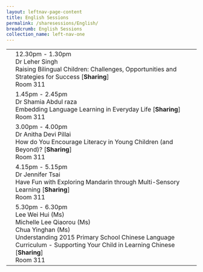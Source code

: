 ```yaml
---
layout: leftnav-page-content
title: English Sessions
permalink: /sharesessions/English/
breadcrumb: English Sessions
collection_name: left-nav-one
---
```


<table>
  
  <tr>
    <td>
    </td>
    <td>12.30pm - 1.30pm<br>Dr Leher Singh<br>Raising Bilingual Children: Challenges, Opportunities and Strategies for Success [<b>Sharing</b>]<br> Room 311
    </td>
  </tr>
  <tr>
    <td>
    </td>
    <td>1.45pm - 2.45pm<br>Dr Shamia Abdul raza<br>Embedding Language Learning in Everyday Life [<b>Sharing</b>]<br> Room 311
    </td>
  </tr>
    <tr>
    <td>
    </td>
    <td>3.00pm - 4.00pm<br>Dr Anitha Devi Pillai<br>How do You Encourage Literacy in Young Children (and Beyond)? [<b>Sharing</b>]<br> Room 311
    </td>
  </tr>  
   <tr>
    <td>
    </td>
    <td>4.15pm - 5.15pm<br>Dr Jennifer Tsai
      <br>Have Fun with Exploring Mandarin through Multi-Sensory Learning [<b>Sharing</b>]
      <br> Room 311
    </td>
  </tr>
      <tr>
    <td>
    </td>
    <td>5.30pm - 6.30pm<br>Lee Wei Hui (Ms)
      <br>Michelle Lee Qiaorou (Ms)
      <br>Chua Yinghan (Ms)
      <br>Understanding 2015 Primary School Chinese Language Curriculum - Supporting Your Child in Learning Chinese [<b>Sharing</b>]
      <br> Room 311
    </td>
  </tr>
</table>
